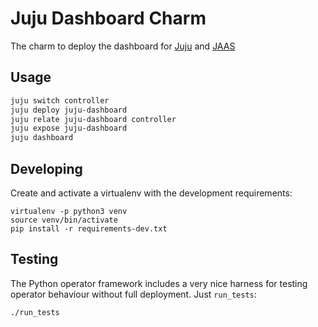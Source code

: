 # Juju Dashboard Charm

The charm to deploy the dashboard for [Juju](https://juju.is) and [JAAS](https://jaas.ai)

## Usage

```bash
juju switch controller
juju deploy juju-dashboard
juju relate juju-dashboard controller
juju expose juju-dashboard
juju dashboard
```

## Developing

Create and activate a virtualenv with the development requirements:

    virtualenv -p python3 venv
    source venv/bin/activate
    pip install -r requirements-dev.txt

## Testing

The Python operator framework includes a very nice harness for testing
operator behaviour without full deployment. Just `run_tests`:

    ./run_tests
